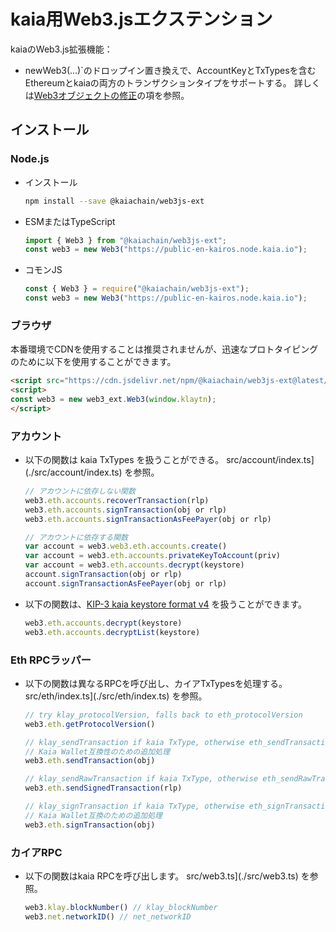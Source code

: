# kaia用Web3.jsエクステンション

kaiaのWeb3.js拡張機能：

- newWeb3(...)\`のドロップイン置き換えで、AccountKeyとTxTypesを含むEthereumとkaiaの両方のトランザクションタイプをサポートする。 詳しくは[Web3オブジェクトの修正](#modifications-to-the-web3-object)の項を参照。

## インストール

### Node.js

- インストール
  ```sh
  npm install --save @kaiachain/web3js-ext
  ```
- ESMまたはTypeScript
  ```ts
  import { Web3 } from "@kaiachain/web3js-ext";
  const web3 = new Web3("https://public-en-kairos.node.kaia.io");
  ```
- コモンJS
  ```js
  const { Web3 } = require("@kaiachain/web3js-ext");
  const web3 = new Web3("https://public-en-kairos.node.kaia.io");
  ```

### ブラウザ

本番環境でCDNを使用することは推奨されませんが、迅速なプロトタイピングのために以下を使用することができます。

```html
<script src="https://cdn.jsdelivr.net/npm/@kaiachain/web3js-ext@latest/dist/web3js-ext.bundle.js"></script>
<script>
const web3 = new web3_ext.Web3(window.klaytn);
</script>
```

### アカウント

- 以下の関数は kaia TxTypes を扱うことができる。 src/account/index.ts](./src/account/index.ts) を参照。
  ```js
  // アカウントに依存しない関数
  web3.eth.accounts.recoverTransaction(rlp)
  web3.eth.accounts.signTransaction(obj or rlp)
  web3.eth.accounts.signTransactionAsFeePayer(obj or rlp)

  // アカウントに依存する関数
  var account = web3.web3.eth.accounts.create()
  var account = web3.eth.accounts.privateKeyToAccount(priv)
  var account = web3.eth.accounts.decrypt(keystore)
  account.signTransaction(obj or rlp)
  account.signTransactionAsFeePayer(obj or rlp)
  ```
- 以下の関数は、[KIP-3 kaia keystore format v4](https://kips.kaia.io/KIPs/kip-3) を扱うことができます。
  ```js
  web3.eth.accounts.decrypt(keystore)
  web3.eth.accounts.decryptList(keystore)
  ```

### Eth RPCラッパー

- 以下の関数は異なるRPCを呼び出し、カイアTxTypesを処理する。 src/eth/index.ts](./src/eth/index.ts) を参照。
  ```js
  // try klay_protocolVersion, falls back to eth_protocolVersion
  web3.eth.getProtocolVersion()

  // klay_sendTransaction if kaia TxType, otherwise eth_sendTransaction
  // Kaia Wallet互換性のための追加処理
  web3.eth.sendTransaction(obj)

  // klay_sendRawTransaction if kaia TxType, otherwise eth_sendRawTransaction
  web3.eth.sendSignedTransaction(rlp)

  // klay_signTransaction if kaia TxType, otherwise eth_signTransaction
  // Kaia Wallet互換のための追加処理
  web3.eth.signTransaction(obj)
  ```

### カイアRPC

- 以下の関数はkaia RPCを呼び出します。 src/web3.ts](./src/web3.ts) を参照。
  ```js
  web3.klay.blockNumber() // klay_blockNumber
  web3.net.networkID() // net_networkID
  ```
